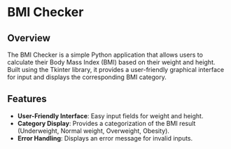 # BMI Checker
## Overview
The BMI Checker is a simple Python application that allows users to calculate their Body Mass Index (BMI) based on their weight and height. Built using the Tkinter library, it provides a user-friendly graphical interface for input and displays the corresponding BMI category.

## Features
- **User-Friendly Interface**: Easy input fields for weight and height.
- **Category Display**: Provides a categorization of the BMI result (Underweight, Normal weight, Overweight, Obesity).
- **Error Handling**: Displays an error message for invalid inputs.

